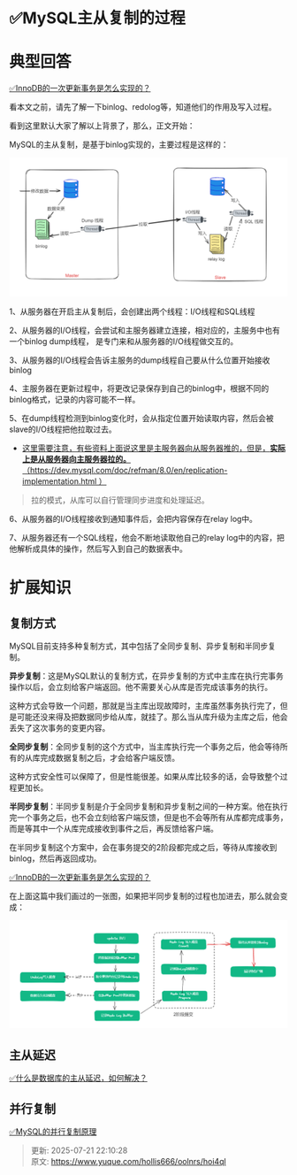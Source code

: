 # ✅MySQL主从复制的过程

# 典型回答


[✅InnoDB的一次更新事务是怎么实现的？](https://www.yuque.com/hollis666/oolnrs/wmmyt7a9vr7qlwsl)



看本文之前，请先了解一下binlog、redolog等，知道他们的作用及写入过程。



看到这里默认大家了解以上背景了，那么，正文开始：



MySQL的主从复制，是基于binlog实现的，主要过程是这样的：

![1710418626146-1bacdddd-68eb-4eff-80fa-1c006e814fc5.png](./img/z0d6lwB_d2uAGiiS/1710418626146-1bacdddd-68eb-4eff-80fa-1c006e814fc5-642260.png)



1、从服务器在开启主从复制后，会创建出两个线程：I/O线程和SQL线程



2、从服务器的I/O线程，会尝试和主服务器建立连接，相对应的，主服务中也有一个binlog dump线程， 是专门来和从服务器的I/O线程做交互的。



3、从服务器的I/O线程会告诉主服务的dump线程自己要从什么位置开始接收binlog



4、主服务器在更新过程中，将更改记录保存到自己的binlog中，根据不同的binlog格式，记录的内容可能不一样。



5、在dump线程检测到binlog变化时，会从指定位置开始读取内容，然后会被slave的I/O线程把他拉取过去。

+ <u>这里需要注意，有些资料上面说这里是主服务器向从服务器推的，但是，</u>**<u>实际上是从服务器向主服务器拉的。</u>**<u>（</u>[<u>https://dev.mysql.com/doc/refman/8.0/en/replication-implementation.html</u>](https://dev.mysql.com/doc/refman/8.0/en/replication-implementation.html)<u> ）</u>

<u></u>

> 拉的模式，从库可以自行管理同步进度和处理延迟。
>



6、从服务器的I/O线程接收到通知事件后，会把内容保存在relay log中。



7、从服务器还有一个SQL线程，他会不断地读取他自己的relay log中的内容，把他解析成具体的操作，然后写入到自己的数据表中。



# 扩展知识


## 复制方式


MySQL目前支持多种复制方式，其中包括了全同步复制、异步复制和半同步复制。



**异步复制**：这是MySQL默认的复制方式，在异步复制的方式中主库在执行完事务操作以后，会立刻给客户端返回。他不需要关心从库是否完成该事务的执行。



这种方式会导致一个问题，那就是当主库出现故障时，主库虽然事务执行完了，但是可能还没来得及把数据同步给从库，就挂了。那么当从库升级为主库之后，他会丢失了这次事务的变更内容。



**全同步复制**：全同步复制的这个方式中，当主库执行完一个事务之后，他会等待所有的从库完成数据复制之后，才会给客户端反馈。



这种方式安全性可以保障了，但是性能很差。如果从库比较多的话，会导致整个过程更加长。



**半同步复制**：半同步复制是介于全同步复制和异步复制之间的一种方案。他在执行完一个事务之后，也不会立刻给客户端反馈，但是也不会等所有从库都完成事务，而是等其中一个从库完成接收到事件之后，再反馈给客户端。



在半同步复制这个方案中，会在事务提交的2阶段都完成之后，等待从库接收到binlog，然后再返回成功。



[✅InnoDB的一次更新事务是怎么实现的？](https://www.yuque.com/hollis666/oolnrs/wmmyt7a9vr7qlwsl)



在上面这篇中我们画过的一张图，如果把半同步复制的过程也加进去，那么就会变成：



![1692363516478-340255ed-f1cb-4cfb-aae1-cf21970d78c3.png](./img/z0d6lwB_d2uAGiiS/1692363516478-340255ed-f1cb-4cfb-aae1-cf21970d78c3-995212.png)





## 主从延迟


[✅什么是数据库的主从延迟，如何解决？](https://www.yuque.com/hollis666/oolnrs/weszn2kock8k8wld)

## 并行复制


[✅MySQL的并行复制原理](https://www.yuque.com/hollis666/oolnrs/igarxy867n7bgq1q)















> 更新: 2025-07-21 22:10:28  
> 原文: <https://www.yuque.com/hollis666/oolnrs/hoi4ql>